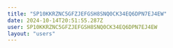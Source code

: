 ```yaml
---
title: "SP10KKRZNC5GFZJEFGSH8SNQ0CK34EQ6DPN7EJ4EW"
date: 2024-10-14T20:51:55.287Z
user: SP10KKRZNC5GFZJEFGSH8SNQ0CK34EQ6DPN7EJ4EW
layout: "users"
---
```

    